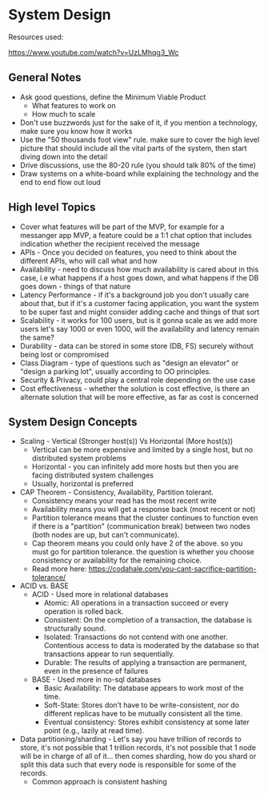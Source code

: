 System Design
=============

Resources used:

https://www.youtube.com/watch?v=UzLMhqg3_Wc


## General Notes
- Ask good questions, define the Minimum Viable Product
    - What features to work on
    - How much to scale
- Don't use buzzwords just for the sake of it, if you mention a technology, make sure you know how it works
- Use the "50 thousands foot view" rule. make sure to cover the high level picture that should include all the vital parts of the system, then start diving down into the detail
- Drive discussions, use the 80-20 rule (you should talk 80% of the time)
- Draw systems on a white-board while explaining the technology and the end to end flow out loud

## High level Topics
- Cover what features will be part of the MVP, for example for a messanger app MVP, a feature could be a 1:1 chat option that includes indication whether the recipient received the message 
- APIs - Once you decided on features, you need to think about the different APIs, who will call what and how 
- Availability - need to discuss how much availability is cared about in this case, i.e what happens if a host goes down, and what happens if the DB goes down - things of that nature
- Latency Performance - if it's a background job you don't usually care about that, but if it's a customer facing application, you want the system to be super fast and might consider adding cache and things of that sort
- Scalability - it works for 100 users, but is it gonna scale as we add more users let's say 1000 or even 1000, will the availability and latency remain the same?
- Durability - data can be stored in some store (DB, FS) securely without being lost or compromised 
- Class Diagram - type of questions such as "design an elevator" or "design a parking lot", usually according to OO principles.
- Security & Privacy, could play a central role depending on the use case
- Cost effectiveness - whether the solution is cost effective, is there an alternate solution that will be more effective, as far as cost is concerned

## System Design Concepts 
- Scaling - Vertical (Stronger host(s)) Vs Horizontal (More host(s))
  - Vertical can be more expensive and limited by a single host, but no distributed system problems
  - Horizontal - you can infinitely add more hosts but then you are facing distributed system challenges
  - Usually, horizontal is preferred 
- CAP Theorem - Consistency, Availability, Partition tolerant.
  - Consistency means your read has the most recent write
  - Availability means you will get a response back (most recent or not)
  - Partition tolerance means that the cluster continues to function even if there is a "partition" (communication break) between two nodes (both nodes are up, but can't communicate).
  - Cap theorem means you could only have 2 of the above. so you must go for partition tolerance. the question is whether you choose consistency or availability for the remaining choice.
  - Read more here: https://codahale.com/you-cant-sacrifice-partition-tolerance/
- ACID vs. BASE
  - ACID - Used more in relational databases 
    - Atomic: All operations in a transaction succeed or every operation is rolled back.
    - Consistent: On the completion of a transaction, the database is structurally sound.
    - Isolated: Transactions do not contend with one another. Contentious access to data is moderated by the database so that transactions appear to run sequentially.
    - Durable: The results of applying a transaction are permanent, even in the presence of failures
  - BASE - Used more in no-sql databases
    - Basic Availability: The database appears to work most of the time.
    - Soft-State: Stores don’t have to be write-consistent, nor do different replicas have to be mutually consistent all the time.
    - Eventual consistency: Stores exhibit consistency at some later point (e.g., lazily at read time).
- Data partitioning/sharding - Let's say you have trillion of records to store, it's not possible that 1 trillion records, it's not possible that 1 node will be in charge of all of it... then comes sharding, how do you shard or split this data such that every node is responsible for some of the records.
  - Common approach is consistent hashing
